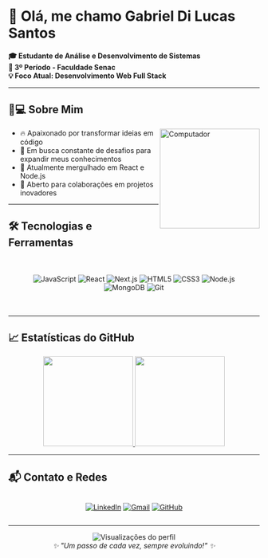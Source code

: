 # 👋 Olá, me chamo Gabriel Di Lucas Santos 

**🎓 Estudante de Análise e Desenvolvimento de Sistemas**  
**📌 3º Período - Faculdade Senac**  
**💡 Foco Atual: Desenvolvimento Web Full Stack**

---

## 👨💻 Sobre Mim

<p align="justify">
  <img src="https://raw.githubusercontent.com/MicaelliMedeiros/micaellimedeiros/master/image/computer.gif" width="200px" align="right" alt="Computador">
  
- 🔥 Apaixonado por transformar ideias em código
- 🚀 Em busca constante de desafios para expandir meus conhecimentos
- 🌱 Atualmente mergulhado em React e Node.js
- 🤝 Aberto para colaborações em projetos inovadores
</p>

---

## 🛠️ Tecnologias e Ferramentas

<div align="center" style="display: grid; grid-template-columns: repeat(auto-fit, minmax(100px, 1fr)); gap: 10px; padding: 20px;">

![JavaScript](https://img.shields.io/badge/JavaScript-F7DF1E?style=flat-square&logo=javascript&logoColor=black)
![React](https://img.shields.io/badge/React-61DAFB?style=flat-square&logo=react&logoColor=black)
![Next.js](https://img.shields.io/badge/Next.js-000000?style=flat-square&logo=nextdotjs&logoColor=white)
![HTML5](https://img.shields.io/badge/HTML5-E34F26?style=flat-square&logo=html5&logoColor=white)
![CSS3](https://img.shields.io/badge/CSS3-1572B6?style=flat-square&logo=css3&logoColor=white)
![Node.js](https://img.shields.io/badge/Node.js-339933?style=flat-square&logo=nodedotjs&logoColor=white)
![MongoDB](https://img.shields.io/badge/MongoDB-47A248?style=flat-square&logo=mongodb&logoColor=white)
![Git](https://img.shields.io/badge/Git-F05032?style=flat-square&logo=git&logoColor=white)

</div>

---

## 📈 Estatísticas do GitHub

<div align="center">
  <a href="https://github.com/dilucas00">
    <img height="180em" src="https://github-readme-stats.vercel.app/api?dilucas00&show_icons=true&theme=dracula&include_all_commits=true&count_private=true"/>
    <img height="180em" src="https://github-readme-stats.vercel.app/api/top-langs/?dilucas00&layout=compact&langs_count=7&theme=dracula"/>
  </a>
</div>

---

## 📬 Contato e Redes

<div align="center" style="display: flex; gap: 15px; justify-content: center">

[![LinkedIn](https://img.shields.io/badge/LinkedIn-0077B5?style=for-the-badge&logo=linkedin&logoColor=white)](www.linkedin.com/in/gabriel-dilucas-santos)
[![Gmail](https://img.shields.io/badge/Gmail-D14836?style=for-the-badge&logo=gmail&logoColor=white)](mailto:gabrieldilucas00@gmail.com)
[![GitHub](https://img.shields.io/badge/GitHub-100000?style=for-the-badge&logo=github&logoColor=white)](https://github.com/dilucas00)

</div>

---

<p align="center">
  <img src="https://komarev.com/ghpvc/?dilucas00&color=blueviolet" alt="Visualizações do perfil">
  <br>
  <em>✨ "Um passo de cada vez, sempre evoluindo!" ✨</em>
</p>
